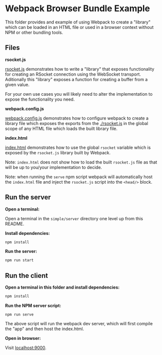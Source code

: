
# Webpack Browser Bundle Example

This folder provides and example of using Webpack to create a "library" which can be loaded in an HTML file or used in a
browser context without NPM or other bundling tools.

## Files

__rsocket.js__

[rsocket.js](./rsocket.js) demonstrates how to write a "library" that exposes functionality for creating an RSocket
connection using the WebSocket transport. Aditionally this "library" exposes a function for creating a buffer from a
given value.

For your own use cases you will likely need to alter the implementation to expose the functionality you need.

__webpack.config.js__

[webpack.config.js](./webpack.config.js) demonstrates how to configure webpack to create a library file which exposes the exports
from the [./rsocket.js](./rsocket.js) in the global scope of any HTML file which loads the built library file.

__index.html__

[index.html](./index.html) demonstrates how to use the global `rsocket` variable which is exposed by the `rsocket.js` library built by Webpack.

Note: `index.html` does not show how to load the built `rsocket.js` file as that will be up to you/your implementation to decide.

Note: when running the `serve` npm script webpack will automatically host the `index.html` file and inject the `rsocket.js` script into the `<head/>` block.

## Run the server

**Open a terminal:**

Open a terminal in the `simple/server` directory one level up from this README.

**Install dependencies:**

```bash
npm install
```

**Run the server:**

```bash
npm run start
```

## Run the client

**Open a terminal in this folder and install dependencies:**

```bash
npm install
```

**Run the NPM server script:**

```
npm run serve
```

The above script will run the webpack dev server, which will first compile the "app" and then host the index.html.

**Open in browser:**

Visit [localhost:9000](http://localhost:9000).
